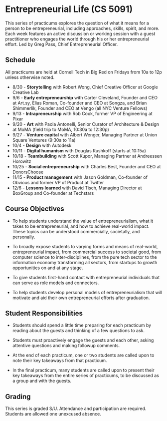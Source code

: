 # Entrepreneurial Life (CS 5091)

This series of practicums explores the question of what it means for a person to be entrepreneurial, including approaches, skills, spirit, and more. Each week features an active discussion or working session with a guest practitioner who engages the world through his or her entrepreneurial effort. Led by Greg Pass, Chief Entrepreneurial Officer.

## Schedule

All practicums are held at Cornell Tech in Big Red on Fridays from 10a to 12p unless otherwise noted.

* 8/30 - **Storytelling** with Robert Wong, Chief Creative Officer at Google Creative Lab
* 9/6 - **Early entrepreneurship** with Carter Cleveland, Founder and CEO at Art.sy, Elias Roman, Co-founder and CEO at Songza, and Brian Shimmerlik, Founder and CEO at Vengo (all NYC Venture Fellows)
* 9/13 - **Intrapreneurship** with Rob Cook, former VP of Engineering at Pixar
* 9/20 - **Art** with Paola Antonelli, Senior Curator of Architecture & Design at MoMA (field trip to MoMA, 10:30a to 12:30p)
* 9/27 - **Venture capital** with Albert Wenger, Managing Partner at Union Square Ventures (9:30a to 11a)
* 10/4 - **Design** with Autodesk
* 10/11 - **Digital humanism** with Douglas Rushkoff (starts at 10:15a)
* 10/18 - **Teambuilding** with Scott Kupor, Managing Partner at Andreessen Horowitz
* 10/25 - **Social entrepreneurship** with Charles Best, Founder and CEO at DonorsChoose
* 11/15 - **Product management** with Jason Goldman, Co-founder of Obvious and former VP of Product at Twitter
* 12/6 - **Lessons learned** with David Tisch, Managing Director at BoxGroup and Co-founder at Techstars

## Course Objectives

* To help students understand the value of entrepreneurialism, what it takes to be entrepreneurial, and how to achieve real-world impact. These topics can be understood commercially, societally, and personally.

* To broadly expose students to varying forms and means of real-world, entrepreneurial impact, from commercial success to societal good, from computer science to inter-disciplines, from the pure tech sector to the information economy transforming all sectors, from startups to growth opportunities on and at any stage.

* To give students first-hand contact with entrepreneurial individuals that can serve as role models and connectors.

* To help students develop personal models of entrepreneurialism that will motivate and aid their own entrepreneurial efforts after graduation.

## Student Responsibilities

* Students should spend a little time preparing for each practicum by reading about the guests and thinking of a few questions to ask.

* Students must proactively engage the guests and each other, asking attentive questions and making followup comments.

* At the end of each practicum, one or two students are called upon to note their key takeaways from that practicum.

* In the final practicum, many students are called upon to present their key takeaways from the entire series of practicums, to be discussed as a group and with the guests.

## Grading

This series is graded S/U. Attendance and participation are required. Students are allowed one unexcused absence.
